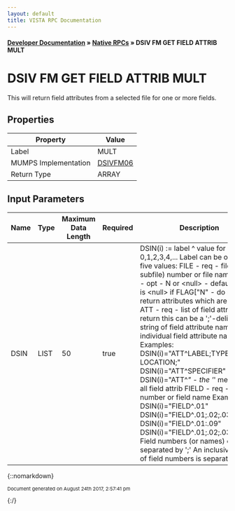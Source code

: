 ```yaml
---
layout: default
title: VISTA RPC Documentation
---
```


#### [Developer Documentation](../index) &#187; [Native RPCs](TableOfContents) &#187; DSIV FM GET FIELD ATTRIB MULT<br/>
# DSIV FM GET FIELD ATTRIB MULT

This will return field attributes from a selected file for one or more fields.

## Properties

Property | Value
--- | ---
Label | MULT
MUMPS Implementation | [DSIVFM06](http://code.osehra.org/dox/Routine_DSIVFM06_source.html)
Return Type | ARRAY


## Input Parameters

Name | Type | Maximum Data Length | Required | Description
--- | --- | --- | --- | ---
DSIN | LIST | 50 | true |  DSIN(i) :&#x3D; label ^ value   for i &#x3D; 0,1,2,3,4,...  Label can be one of five values:   FILE - req - file (or subfile) number or file name    FLAG - opt - N or &lt;null&gt;   - default value is &lt;null&gt;                if FLAG[&quot;N&quot; - do not return attributes which are &lt;null&gt;     ATT - req - list of field attributes to return                this can be a &#x27;;&#x27;-delimited string of field attribute                 names or individual field attribute names                 Examples: DSIN(i)&#x3D;&quot;ATT^LABEL;TYPE;GLOBAL LOCATION;&quot;                          DSIN(i)&#x3D;&quot;ATT^SPECIFIER&quot;                          DSIN(i)&#x3D;&quot;ATT^*&quot; - the &#x27;*&#x27; means get all field                                    attrib    FIELD - req - field number or field name                 Examples: DSIN(i)&#x3D;&quot;FIELD^.01&quot;                           DSIN(i)&#x3D;&quot;FIELD^.01;.02;.03;.09&quot;                           DSIN(i)&#x3D;&quot;FIELD^.01:.09&quot;                           DSIN(i)&#x3D;&quot;FIELD^.01;.02;.03;1:9;99&quot;                 Field numbers (or names) can be separated by &#x27;;&#x27;                 An inclusive range of field numbers is separated by &#x27;:&#x27;



{::nomarkdown} <br/><p style="font-size: 11px">Document generated on August 24th 2017, 2:57:41 pm</p>{:/}